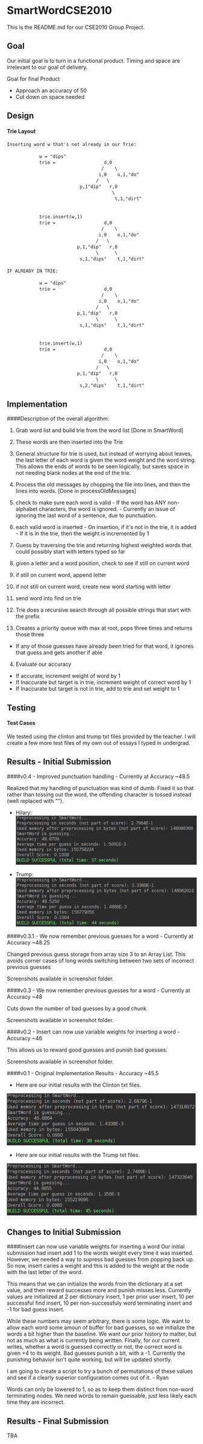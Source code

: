 # SmartWordCSE2010

This is the README.md for our CSE2010 Group Project.

## Goal

Our initial goal is to turn in a functional product.  Timing and space are irrelevant to our goal of delivery.

Goal for final Product
  - Approach an accuracy of 50
  - Cut down on space needed

## Design

#### Trie Layout

	Inserting word w that's not already in our Trie:

                w = "dips"
                trie =                  d,0
                                       /    \
                                      i,0    o,1,"do"
                                     /   \    
                               p,1"dip"   r,0           
                                           \
                                            t,1,"dirt"
                                              
                                                     
                trie.insert(w,1)
                trie =                  d,0
                                       /    \
                                      i,0    o,1,"do"
                                     /   \     
                              p,1,"dip"   r,0           
                                     \      \
                               s,1,"dips"    t,1,"dirt"
	
	IF ALREADY IN TRIE:

                w = "dips"
                trie =                  d,0
                                       /    \
                                      i,0    o,1,"do"
                                     /   \     
                              p,1,"dip"   r,0           
                                     \      \
                               s,1,"dips"    t,1,"dirt"
                                              
                                                     
                trie.insert(w,1)
                trie =                  d,0
                                       /    \
                                      i,0    o,1,"do"
                                     /   \     
                              p,1,"dip"   r,0           
                                     \      \
                               s,2,"dips"    t,1,"dirt"

## Implementation

####Description of the overall algorithm:

1. Grab word list and build trie from the word list [Done in SmartWord]
  1. These words are then inserted into the Trie
  2. General structure for trie is used, but instead of worrying about leaves, the last letter of each word is given the word weight and the word string. This allows the ends of words to be seen logically, but saves space in not needing blank nodes at the end of the trie.

2. Process the old messages by chopping the file into lines, and then the lines into words. [Done in processOldMessages]
  1.  check to make sure each word is valid
    - If the word has ANY non-alphabet characters, the word is ignored.
    - Currently an issue of ignoring the last word of a sentence, due to punctuation.
  2. each valid word is inserted
    - On insertion, if it's not in the trie, it is added
    - If it is in the trie, then the weight is incremented by 1

3. Guess by traversing the trie and returning highest weighted words that could possibly start with letters typed so far
  1. given a letter and a word position, check to see if still on current word
  2. if still on current word, append letter
  3. if not still on current word, create new word starting with letter
  4. send word into find on trie
  5. Trie does a recursive search through all possible strings that start with the prefix
  6. Creates a priority queue with max at root, pops three times and returns those three
  - If any of those guesses have already been tried for that word, it ignores that guess and gets another if able

4. Evaluate our accuracy
  - If accurate, increment weight of word by 1
  - If Inaccurate but target is in trie, increment weight of correct word by 1
  - If Inaccurate but target is not in trie, add to trie and set weight to 1

## Testing

#### Test Cases
We tested using the clinton and trump txt files provided by the teacher.  I will create a few more test files of my own out of essays I typed in undergrad.



## Results - Initial Submission

####v0.4 - Improved punctuation handling - Currently at Accuracy ~48.5

Realized that my handling of punctuation was kind of dumb.  Fixed it so that rather than tossing out the word, the offending character is tossed instead (well replaced with "").

  - Hilary:
![Alt text](https://github.com/ryanbomo/SmartWordCSE2010/blob/master/screenshots/test_hilary_5.png?raw=true)

  - Trump:
![Alt text](https://github.com/ryanbomo/SmartWordCSE2010/blob/master/screenshots/test_trump_5.png?raw=true)


####v0.3.1 - We now remember previous guesses for a word - Currently at Accuracy ~48.25

Changed previous guess storage from array size 3 to an Array List.  This avoids corner cases of long words switching between two sets of incorrect previous guesses

Screenshots available in screenshot folder.

####v0.3 - We now remember previous guesses for a word - Currently at Accuracy ~48

Cuts down the number of bad guesses by a good chunk

Screenshots available in screenshot folder.

####v0.2 - Insert can now use variable weights for inserting a word - Accuracy ~46

This allows us to reward good guesses and punish bad guesses.

Screenshots available in screenshot folder.

####v0.1 - Original Implementation Results - Accuracy ~45.5

- Here are our initial results with the Clinton txt files.

![Alt text](https://github.com/ryanbomo/SmartWordCSE2010/blob/master/screenshots/test_hilary_1.png?raw=true)

- Here are our initial results with the Trump txt files.

![Alt text](https://github.com/ryanbomo/SmartWordCSE2010/blob/master/screenshots/test_trump_1.png?raw=true)


## Changes to Initial Submission

####Insert can now use variable weights for inserting a word
Our initial submission had insert add 1 to the words weight every time it was inserted.  However, we needed a way to supress bad guesses from popping back up.  So now, insert caries a weight and this is added to the weight at the node with the last letter of the word.  

This means that we can initialize the words from the dictionary at a set value, and then reward successes more and punish misses less.  Currently values are initialized at 2 per dictionary insert, 1 per prior user insert, 10 per successful find insert, 10 per non-successfuly word terminating insert and -1 for bad guess insert.

While these numbers may seem arbitrary, there is some logic.  We want to allow each word some amoun of buffer for bad guesses, so we initialize the words a bit higher than the baseline.  We want our prior history to matter, but not as much as what is currently being written.  Finally, for our current writes, whether a word is guessed correctly or not, the correct word is given +4 to its weight.  Bad guesses punish a bit, with a -1.  Currently the punishing behavior isn't quite working, but will be updated shortly.

I am going to create a script to try a bunch of permutations of these values and see if a clearly superior configuration comes out of it. - Ryan

Words can only be lowered to 1, so as to keep them distinct from non-word terminating nodes.  We need words to remain guessable, just less likely each time they are incorrect.

## Results - Final Submission

TBA
